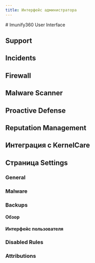 ```yaml
---
title: Интерфейс администратора
---
```

<gtranslate-io>
# Imunify360 User Interface

## Support

## Incidents

## Firewall

## Malware Scanner

## Proactive Defense

## Reputation Management

## Интеграция с KernelCare

## Страница Settings

### General

### Malware

### Backups

#### Обзор

#### Интерфейс пользователя

### Disabled Rules

### Attributions
</gtranslate-io>